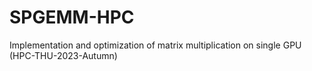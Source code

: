 # SPGEMM-HPC
Implementation and optimization of matrix multiplication on single GPU (HPC-THU-2023-Autumn)
